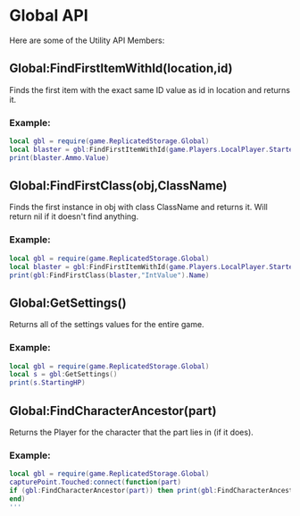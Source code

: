 Global API
==========

Here are some of the Utility API Members:

## Global:FindFirstItemWithId(location,id) 
Finds the first item with the exact same ID value as id in location and returns it.
### Example:
```lua
local gbl = require(game.ReplicatedStorage.Global)
local blaster = gbl:FindFirstItemWithId(game.Players.LocalPlayer.StarterGear,20344594)
print(blaster.Ammo.Value)
```
## Global:FindFirstClass(obj,ClassName)
Finds the first instance in obj with class ClassName and returns it.
Will return nil if it doesn't find anything.
### Example:
```lua
local gbl = require(game.ReplicatedStorage.Global)
local blaster = gbl:FindFirstItemWithId(game.Players.LocalPlayer.StarterGear,20344594)
print(gbl:FindFirstClass(blaster,"IntValue").Name)
```
## Global:GetSettings()
Returns all of the settings values for the entire game.
### Example:
```lua
local gbl = require(game.ReplicatedStorage.Global)
local s = gbl:GetSettings()
print(s.StartingHP)
```

## Global:FindCharacterAncestor(part)
Returns the Player for the character that the part lies in (if it does).
### Example:
```lua
local gbl = require(game.ReplicatedStorage.Global)
capturePoint.Touched:connect(function(part)
if (gbl:FindCharacterAncestor(part)) then print(gbl:FindCharacterAncestor(part).Name .. " has captured the base for the Rebels!")
end)
'''
